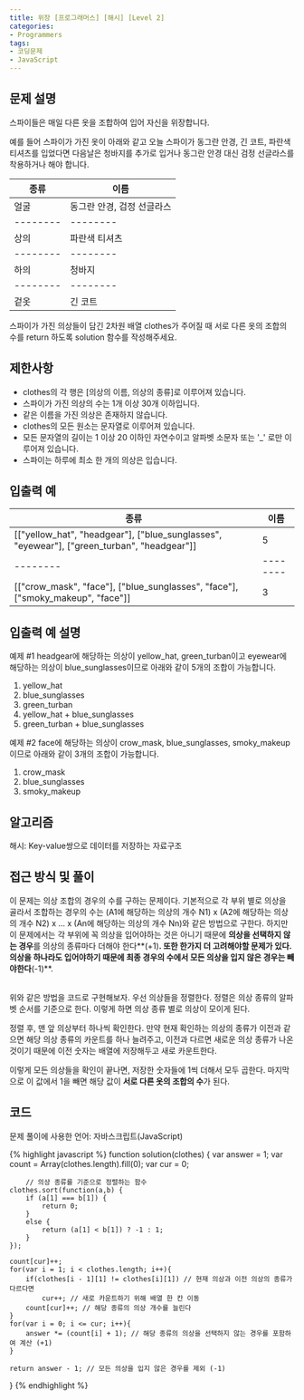 ```yaml
---
title: 위장 [프로그래머스] [해시] [Level 2]
categories:
- Programmers
tags:
- 코딩문제
- JavaScript
---
```


## 문제 설명

스파이들은 매일 다른 옷을 조합하여 입어 자신을 위장합니다.

예를 들어 스파이가 가진 옷이 아래와 같고 오늘 스파이가 동그란 안경, 긴 코트, 파란색 티셔츠를 입었다면 다음날은 청바지를 추가로 입거나 동그란 안경 대신 검정 선글라스를 착용하거나 해야 합니다.

| 종류 | 이름 |
| -------- | -------- |
| 얼굴 | 동그란 안경, 검정 선글라스 |
| -------- | -------- |
| 상의 | 파란색 티셔츠 |
| -------- | -------- |
| 하의 | 청바지 |
| -------- | -------- |
| 겉옷 | 긴 코트 |

스파이가 가진 의상들이 담긴 2차원 배열 clothes가 주어질 때 서로 다른 옷의 조합의 수를 return 하도록 solution 함수를 작성해주세요.

## 제한사항

* clothes의 각 행은 [의상의 이름, 의상의 종류]로 이루어져 있습니다.
* 스파이가 가진 의상의 수는 1개 이상 30개 이하입니다.
* 같은 이름을 가진 의상은 존재하지 않습니다.
* clothes의 모든 원소는 문자열로 이루어져 있습니다.
* 모든 문자열의 길이는 1 이상 20 이하인 자연수이고 알파벳 소문자 또는 '_' 로만 이루어져 있습니다.
* 스파이는 하루에 최소 한 개의 의상은 입습니다.

## 입출력 예

| 종류 | 이름 |
| -------- | -------- |
| [["yellow_hat", "headgear"], ["blue_sunglasses", "eyewear"], ["green_turban", "headgear"]] | 5 |
| -------- | -------- |
| [["crow_mask", "face"], ["blue_sunglasses", "face"], ["smoky_makeup", "face"]] | 3 |

## 입출력 예 설명

예제 #1
headgear에 해당하는 의상이 yellow_hat, green_turban이고 eyewear에 해당하는 의상이 blue_sunglasses이므로 아래와 같이 5개의 조합이 가능합니다.

1. yellow_hat
2. blue_sunglasses
3. green_turban
4. yellow_hat + blue_sunglasses
5. green_turban + blue_sunglasses

예제 #2
face에 해당하는 의상이 crow_mask, blue_sunglasses, smoky_makeup이므로 아래와 같이 3개의 조합이 가능합니다.

1. crow_mask
2. blue_sunglasses
3. smoky_makeup

## 알고리즘

해시: Key-value쌍으로 데이터를 저장하는 자료구조

## 접근 방식 및 풀이

이 문제는 의상 조합의 경우의 수를 구하는 문제이다. 기본적으로 각 부위 별로 의상을 골라서 조합하는 경우의 수는 (A1에 해당하는 의상의 개수 N1) x (A2에 해당하는 의상의 개수 N2) x ... x (An에 해당하는 의상의 개수 Nn)와 같은 방법으로 구한다. 하지만 이 문제에서는 각 부위에 꼭 의상을 입어야하는 것은 아니기 때문에 **의상을 선택하지 않는 경우**를 의상의 종류마다 더해야 한다**(+1)**. 또한 한가지 더 고려해야할 문제가 있다. 의상을 하나라도 입어야하기 때문에 최종 경우의 수에서 **모든 의상을 입지 않은 경우**는 빼야한다**(-1)**.
<br><br>

위와 같은 방법을 코드로 구현해보자. 우선 의상들을 정렬한다. 정렬은 의상 종류의 알파벳 순서를 기준으로 한다. 이렇게 하면 의상 종류 별로 의상이 모이게 된다.

정렬 후, 맨 앞 의상부터 하나씩 확인한다. 만약 현재 확인하는 의상의 종류가 이전과 같으면 해당 의상 종류의 카운트를 하나 늘려주고, 이전과 다르면 새로운 의상 종류가 나온 것이기 때문에 이전 숫자는 배열에 저장해두고 새로 카운트한다.

이렇게 모든 의상들을 확인이 끝나면, 저장한 숫자들에 1씩 더해서 모두 곱한다. 마지막으로 이 값에서 1을 빼면 해당 값이 **서로 다른 옷의 조합의 수**가 된다.
## 코드
문제 풀이에 사용한 언어: 자바스크립트(JavaScript)

{% highlight javascript %}
function solution(clothes) {
    var answer = 1;
    var count = Array(clothes.length).fill(0);
    var cur = 0;
    
		// 의상 종류를 기준으로 정렬하는 함수
    clothes.sort(function(a,b) {
        if (a[1] === b[1]) {
            return 0;
        }
        else {
            return (a[1] < b[1]) ? -1 : 1;
        }
    });
    
    count[cur]++;
    for(var i = 1; i < clothes.length; i++){
        if(clothes[i - 1][1] != clothes[i][1]) // 현재 의상과 이전 의상의 종류가 다르다면
            cur++; // 새로 카운트하기 위해 배열 한 칸 이동
        count[cur]++; // 해당 종류의 의상 개수를 늘린다
    }
    for(var i = 0; i <= cur; i++){
        answer *= (count[i] + 1); // 해당 종류의 의상을 선택하지 않는 경우를 포함하여 계산 (+1)
    }
    
    return answer - 1; // 모든 의상을 입지 않은 경우를 제외 (-1)
}
{% endhighlight %}

